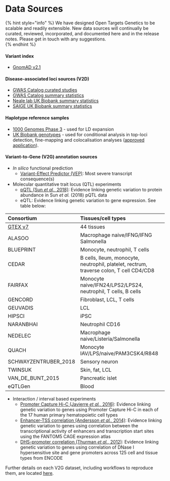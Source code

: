 # Data Sources

{% hint style="info" %}
 We have designed Open Targets Genetics to be scalable and readily extensible. New data sources will continually be curated, reviewed, incorporated, and documented here and in the release notes.  Please get in touch with any suggestions.  
{% endhint %}

#### **Variant index**

* [GnomAD v2.1](https://gnomad.broadinstitute.org/)

#### **Disease-associated loci sources \(V2D\)**

* [GWAS Catalog curated studies](https://www.ebi.ac.uk/gwas/)
* [GWAS Catalog summary statistics](https://www.ebi.ac.uk/gwas/summary-statistics)
* [Neale lab UK Biobank summary statistics](http://www.nealelab.is/uk-biobank/)
* [SAIGE UK Biobank summary statistics](https://www.ncbi.nlm.nih.gov/pubmed/30104761)

#### **Haplotype reference samples**

* [1000 Genomes Phase 3](http://www.internationalgenome.org/category/phase-3/) - used for LD expansion
* [UK Biobank genotypes](https://www.ukbiobank.ac.uk/) - used for conditional analysis in top-loci detection, fine-mapping and colocalisation analyses \([approved application](https://www.ukbiobank.ac.uk/2019/04/using-genetic-data-in-drug-target-discovery-and-validation/)\).

#### **Variant-to-Gene \(V2G\) annotation sources**

* _In silico_ functional prediction
  * [Variant-Effect Predictor \(VEP\)](https://www.ncbi.nlm.nih.gov/pubmed/27268795): Most severe transcript consequence\(s\)
* Molecular quantitative trait locus \(QTL\) experiments
  * [pQTL \(Sun _et al._, 2018\)](https://www.ncbi.nlm.nih.gov/pubmed/29875488): Evidence linking genetic variation to protein abundance in Sun _et al._ \(2018\) pQTL data
  * eQTL: Evidence linking genetic variation to gene expression. See table below:

| Consortium | Tissues/cell types |
| :--- | :--- |
| [GTEX v7](https://www.ncbi.nlm.nih.gov/pubmed/29022597) | 44 tissues |
| ALASOO | Macrophage naive/IFNG/IFNG Salmonella |
| BLUEPRINT | Monocyte, neutrophil, T cells |
| CEDAR | B cells, Ileum, monocyte, neutrophil, platelet, rectrum, traverse colon, T cell CD4/CD8 |
| FAIRFAX | Monocyte naive/IFN24/LPS2/LPS24, neutrophil, T cells, B cells |
| GENCORD | Fibroblast, LCL, T cells |
| GEUVADIS | LCL |
| HIPSCI | iPSC |
| NARANBHAI | Neutrophil CD16 |
| NEDELEC | Macrophage naive/Listeria/Salmonella |
| QUACH | Monocyte IAV/LPS/naive/PAM3CSK4/R848 |
| SCHWAYZENTRUBER\_2018 | Sensory neuron |
| TWINSUK | Skin, fat, LCL |
| VAN\_DE\_BUNT\_2015 | Pancreatic islet |
| eQTLGen | Blood |

* Interaction / interval based experiments
  * [Promoter Capture Hi-C \(Javierre _et al._, 2016\)](https://www.ncbi.nlm.nih.gov/pubmed/27863249): Evidence linking genetic variation to genes using Promoter Capture Hi-C in each of the 17 human primary hematopoietic cell types
  * [Enhancer-TSS correlation \(Andersson _et al._, 2014\)](https://www.ncbi.nlm.nih.gov/pubmed/24670763): Evidence linking genetic variation to genes using correlation between the transcriptional activity of enhancers and transcription start sites using the FANTOM5 CAGE expression atlas
  * [DHS-promoter correlation \(Thurman _et al._, 2012\)](https://www.ncbi.nlm.nih.gov/pubmed/22955617): Evidence linking genetic variation to genes using correlation of DNase I hypersensitive site and gene promoters across 125 cell and tissue types from ENCODE

Further details on each V2G dataset, including workflows to reproduce them, are located [here](https://github.com/opentargets/v2g_data/).

